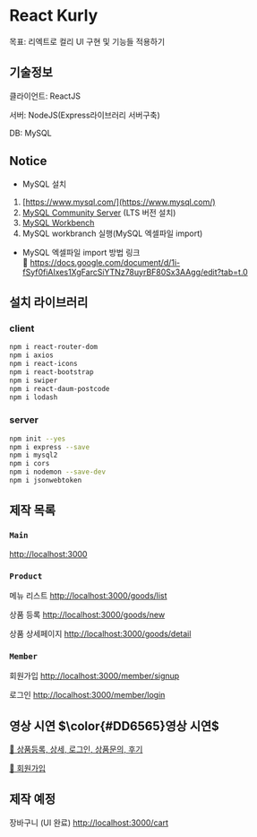 # React Kurly

목표: 리엑트로 컬리 UI 구현 및 기능들 적용하기

## 기술정보

클라이언트: ReactJS

서버: NodeJS(Express라이브러리 서버구축)

DB: MySQL 

## Notice
- MySQL 설치
1. [https://www.mysql.com/](https://www.mysql.com/)<br>
2. [MySQL Community Server](https://dev.mysql.com/downloads/mysql/) (LTS 버전 설치)<br>
3. [MySQL Workbench](https://dev.mysql.com/downloads/workbench/)<br>
4. MySQL workbranch 실행(MySQL 엑셀파일 import)

- MySQL 엑셀파일 import 방법 링크 <br>
     🔗 https://docs.google.com/document/d/1i-fSyf0fiAIxes1XgFarcSiYTNz78uyrBF80Sx3AAgg/edit?tab=t.0  <br>

## 설치 라이브러리 
### client
```bash
npm i react-router-dom
npm i axios
npm i react-icons
npm i react-bootstrap
npm i swiper
npm i react-daum-postcode
npm i lodash
```

### server
```bash
npm init --yes
npm i express --save
npm i mysql2
npm i cors
npm i nodemon --save-dev
npm i jsonwebtoken
```

## 제작 목록


### `Main`

[http://localhost:3000](http://localhost:3000)


### `Product`

메뉴 리스트 
[http://localhost:3000/goods/list](http://localhost:3000/goods/list)

상품 등록
[http://localhost:3000/goods/new](http://localhost:3000/goods/new)

상품 상세페이지
[http://localhost:3000/goods/detail](http://localhost:3000/goods/detail)




### `Member`

회원가입
[http://localhost:3000/member/signup](http://localhost:3000/member/signup)

로그인
[http://localhost:3000/member/login](http://localhost:3000/member/login)



## 영상 시연 $\color{#DD6565}영상 시연$
[🔗 상품등록, 상세, 로그인, 상품문의, 후기](https://yell1229.github.io/portfolio/images/product.mp4)

[🔗 회원가입](https://yell1229.github.io/portfolio/images/signup.mp4)



## 제작 예정

장바구니 (UI 완료)
[http://localhost:3000/cart](http://localhost:3000/cart)


